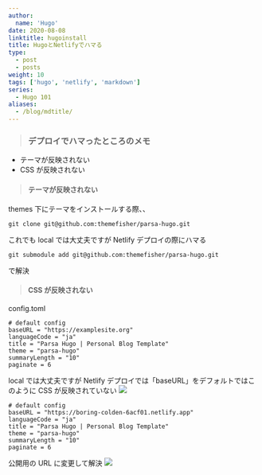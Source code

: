 ```yaml
---
author:
  name: 'Hugo'
date: 2020-08-08
linktitle: hugoinstall
title: HugoとNetlifyでハマる
type:
  - post
  - posts
weight: 10
tags: ['hugo', 'netlify', 'markdown']
series:
  - Hugo 101
aliases:
  - /blog/mdtitle/
---
```


> ### デプロイでハマったところのメモ

- テーマが反映されない
- CSS が反映されない

> #### テーマが反映されない

themes 下にテーマをインストールする際、、

```
git clone git@github.com:themefisher/parsa-hugo.git
```

これでも local では大丈夫ですが Netlify デプロイの際にハマる

```
git submodule add git@github.com:themefisher/parsa-hugo.git
```

で解決

> #### CSS が反映されない

config.toml

```
# default config
baseURL = "https://examplesite.org"
languageCode = "ja"
title = "Parsa Hugo | Personal Blog Template"
theme = "parsa-hugo"
summaryLength = "10"
paginate = 6

```

local では大丈夫ですが
Netlify デプロイでは「baseURL」をデフォルトではこのように CSS が反映されていない
![](https://lh5.googleusercontent.com/tc7X6GsS-id_GSdc5bk6rmGkspu_00ZmnKo_QXzE6HEmvko0dt_8E5dVeRJ5jLkJuLMxZT5s6cRJTT6tsWdW0TwGrwmTAco0I3z3I4q7Xc6dFexILPM=w1280)

```
# default config
baseURL = "https://boring-colden-6acf01.netlify.app"
languageCode = "ja"
title = "Parsa Hugo | Personal Blog Template"
theme = "parsa-hugo"
summaryLength = "10"
paginate = 6
```

公開用の URL に変更して解決
![](https://lh6.googleusercontent.com/BFzttJUuTQTX2fPHvp3d16ixShYT8fwTKGE-d_UBs4afvFtW5SpKJQBvyeifqbZ3WRiDoxt0mO9tZsZgZfEeNAVudIHQmeXVet48VOflBY3mkAM654AJ=w1280)
